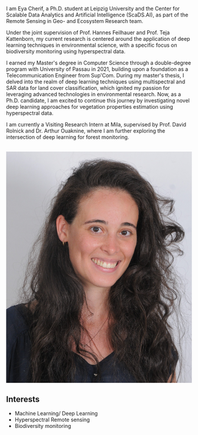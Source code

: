 I am Eya Cherif, a Ph.D. student at Leipzig University and the Center for Scalable Data Analytics and Artificial Intelligence (ScaDS.AI), as part of the Remote Sensing in Geo- and Ecosystem Research team. 

Under the joint supervision of Prof. Hannes Feilhauer and Prof. Teja Kattenborn, my current research is centered around the application of deep learning techniques in environmental science, with a specific focus on biodiversity monitoring using hyperspectral data. 

I earned my Master's degree in Computer Science through a double-degree program with University of Passau in 2021, building upon a foundation as a Telecommunication Engineer from Sup'Com. During my master's thesis, I delved into the realm of deep learning techniques using multispectral and SAR data for land cover classification, which ignited my passion for leveraging advanced technologies in environmental research. Now, as a Ph.D. candidate, I am excited to continue this journey by investigating novel deep learning approaches for vegetation properties estimation using hyperspectral data.

I am currently a Visiting Research Intern at Mila, supervised by Prof. David Rolnick and Dr. Arthur Ouaknine, where I am further exploring the intersection of deep learning for forest monitoring.

<br/><img src='assests/images/img.JPG'>

## Interests
* Machine Learning/ Deep Learning
* Hyperspectral Remote sensing
* Biodiversity monitoring

